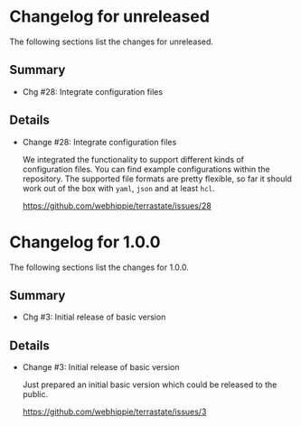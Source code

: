 # Changelog for unreleased

The following sections list the changes for unreleased.

## Summary

 * Chg #28: Integrate configuration files

## Details

 * Change #28: Integrate configuration files

   We integrated the functionality to support different kinds of configuration files. You can
   find example configurations within the repository. The supported file formats are pretty
   flexible, so far it should work out of the box with `yaml`, `json` and at least `hcl`.

   https://github.com/webhippie/terrastate/issues/28


# Changelog for 1.0.0

The following sections list the changes for 1.0.0.

## Summary

 * Chg #3: Initial release of basic version

## Details

 * Change #3: Initial release of basic version

   Just prepared an initial basic version which could be released to the public.

   https://github.com/webhippie/terrastate/issues/3


